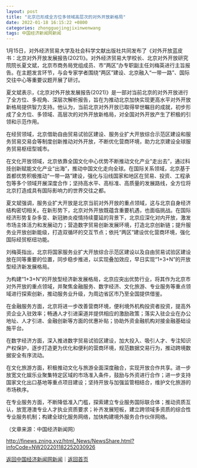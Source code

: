```yaml
---
layout: post
title: "北京已形成全方位多领域高层次的对外开放新格局"
date: 2022-01-18 16:15:22 +0800
categories: zhongguojingjixinwenwang
tags: 中国经济新闻网新闻
---
```

<p>1月15日，对外经济贸易大学及社会科学文献出版社共同发布了《对外开放蓝皮书：北京对外开放发展报告(2021)》。对外经济贸易大学校长、北京对外开放研究院院长夏文斌，北京市商务局党组成员、市“两区”办专职副主任刘梅英进行主旨报告。在主题发言环节，与会专家学者围绕“两区”建设、北京融入“一带一路”、国际交往中心等重要议题开展了研讨。</p>
 <p>夏文斌表示，《北京对外开放发展报告(2021)》是一部对当前北京的对外开放进行了全方位、多视角、深层次解析报告，旨在为推动北京加快实现更高水平对外开放新格局提供智力支持。他认为，当前北京对外开放已取得举世瞩目的成就，初步形成了全方位、多领域、高层次的对外开放新格局，对全国对外开放产生了积极的引领和示范作用。</p>
 <p>在经贸领域，北京借助自由贸易试验区建设、服务业扩大开放综合示范区建设和服务贸易交易会等制度创新推动对外开放，不断优化营商环境，助力北京建设全球服务贸易枢纽型城市。</p>
 <p>在文化开放领域，北京依靠全国文化中心优势不断推动文化产业“走出去”，通过科技创新赋能文化产业“出海”，推动中国文化走向全球。在国际关系领域，北京基于首都优势积极推动“一带一路”建设，强化与沿线国家和地区在贸易、投资、工程承包等多个领域开展深度合作；坚持高水平、高标准、高质量的发展路线，全方位将北京打造成具有国际影响力的世界交往之都。</p>
 <p>夏文斌强调，服务业扩大开放是北京当前对外开放的重点领域，这与北京自身经济结构密切相关。在新形势下，北京对外开放既蕴含重要机遇，也面临挑战。在国际经济形势复杂多变、新冠肺炎疫情持续蔓延的背景下，北京应深化对内开放，激发市场主体活力和发展动力；营造数字贸易创新发展环境，打造北京创新链；提升服务业开放创新能级，打造双循环的交互节点；依托“两区”建设优化营商环境，强化国际经贸枢纽功能。</p>
 <p>刘梅英指出，北京将国家服务业扩大开放综合示范区建设以及自由贸易试验区建设放在同等重要的位置，同步稳步推进，以实现叠加效应，早日实现“1+3+N”的开放型经济新发展格局。</p>
 <p>为构建“1+3+N”的开放型经济新发展格局，北京应突出优势行业，将其作为北京市对外开放的重点领域，并聚焦金融服务、数字经济、文化旅游、专业服务等重点领域进行探索创新，推动服务业升级，为周边省区市乃至全国提供借鉴。</p>
 <p>在金融服务方面，北京将进一步改善营商环境，便利境外机构投资者投资，提高外资企业入驻效率；畅通人才引进渠道并提供相应的激励政策；落实入驻企业在办公地址、人才引进、金融创新等方面的优惠补贴；协助外资金融机构对接金融基础设施平台。</p>
 <p>在数字经济方面，深入推进数字贸易试验区建设，加大投入、吸引人才、专注知识产权保护，逐步打造更为优化和便利的营商环境，规范数据交易行为，推动跨境数据安全有序流动。</p>
 <p>在文化旅游方面，积极推动文化与旅游全面深度融合，实现开放合作共享。进一步放宽文化娱乐业聚集特定区域的市场准入条件，鼓励与外资进行合作；进一步支持国家文化出口基地等重点项目建设；坚持开放与加强监管相结合，维护文化旅游的市场秩序。</p>
 <p>在专业服务方面，不断降低准入门槛，探索建立专业服务国际联合体；推动资质互认，放宽港澳专业人才执业资质要求；补齐发展短板，建立跨领域多资质的综合性专业服务机制；构建全球化服务网络，加快构建境外服务合作伙伴网络。</p><p class="em_media">（文章来源：中国经济新闻网）</p>

<http://finews.zning.xyz/html_News/NewsShare.html?infoCode=NW202201182252030926>

[返回中国经济新闻网新闻](//finews.withounder.com/category/zhongguojingjixinwenwang.html)｜[返回首页](//finews.withounder.com/)